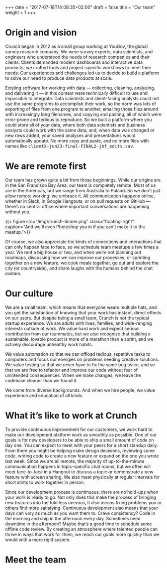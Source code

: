 +++
date = "2017-07-18T14:08:35+02:00"
draft = false
title = "Our team"
weight = 1
+++


# Origin and vision

Crunch began in 2012 as a small group working at YouGov, the global survey research company. We were survey experts, data scientists, and engineers who understood the needs of research companies and their clients. Clients demanded modern dashboards and interactive data products; we crafted tools and project-specific workflows to meet their needs. Our experiences and challenges led us to decide to build a platform to solve our need to produce data products at scale.

Existing software for working with data — collecting, cleaning, analyzing, and delivering it — in this context were technically difficult to use and impossible to integrate. Data scientists and client-facing analysts could not use the same programs to accomplish their work, so the norm was lots of exporting of files from one program to another, emailing those files around with increasingly long filenames, and copying and pasting, all of which were error-prone and tedious to reproduce. So we built a platform where you could store all of your data, where both data scientists and business analysts could work with the same data, and, when data was changed or new rows added, your saved analyses and presentations would automatically update. No more copy and paste, and no more files with names like <tt>clientX-jun23-final-FINAL2-jbf_edits.sav</tt>.

# We are remote first

Our team has grown quite a bit from those beginnings. While our origins are in the San Francisco Bay Area, our team is completely remote. Most of us are in the Americas, but we range from Australia to Poland. So we don't just allow remote working: we embrace it. All communication happens online, whether in Slack, in Google Hangouts, or on pull requests on GitHub — there’s no central office where important conversations are happening without you.

{{< figure src="/img/crunch-dinner.png" class="floating-right" caption="And we'll even Photoshop you in if you can't make it to the meetup.">}}

Of course, we also appreciate the kinds of connections and interactions that can only happen face to face, so we schedule team meetups a few times a year. We rent a big house or two, and when we’re not planning out roadmaps, discussing how we can improve our processes, or sprinting together on a new feature, we cook meals together, go out and explore the city (or countryside), and share laughs with the humans behind the chat avatars.

# Our culture

We are a small team, which means that everyone wears multiple hats, and you get the satisfaction of knowing that your work has instant, direct effects on our users. But despite being a small team, Crunch is not the typical startup experience. We are adults with lives, families, and wide-ranging interests outside of work. We value hard work and expect serious contribution from our teammates, but we also recognize that building a sustainable, lovable product is more of a marathon than a sprint, and we actively discourage unhealthy work habits.

We value automation so that we can offload tedious, repetitive tasks to computers and focus our energies on problems needing creative solutions. We value testing so that we never have to fix the same bug twice, and so that we are free to refactor and improve our code without fear of unintended consequences. When we make changes, we leave the codebase cleaner than we found it.

We come from diverse backgrounds. And when we hire people, we value experience and education of all kinds.

# What it’s like to work at Crunch

To provide continuous improvement for our customers, we work hard to make our development platform work as smoothly as possible. One of our goals is for new developers to be able to ship a small amount of code on day one. You can expect to meet with your peers for a short standup daily. From there you might be helping make design decisions, reviewing some code, writing code to create a new feature or expand on the one you wrote last week.  Since we are all remote, the majority of up-to-the-minute communication happens in topic-specific chat rooms, but we often will meet face-to-face in a Hangout to discuss a topic or demonstrate a new feature with screen sharing. We also meet physically at regular intervals for short stints to work together in person.

Since our development process is continuous, there are no hold-ups when your work is ready to go. Not only does this make the process of bringing new features into the fold less onerous, it also means fixing problems you or others find more satisfying. Continuous development also means that your days can vary as much as you want them to. Crave consistency? Code in the morning and ship in the afternoon every day. Sometimes need downtime in the afternoon? Maybe that’s a good time to schedule some offline code review. By creating an atmosphere where talented people can thrive in ways that work for them, we reach our goals more quickly than we would with a more rigid system.

# Meet the team
